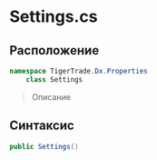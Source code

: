 
# Settings.cs
## Расположение
```csharp
namespace TigerTrade.Dx.Properties  
    class Settings
```

> Описание

## Синтаксис
```csharp
public Settings()
```
